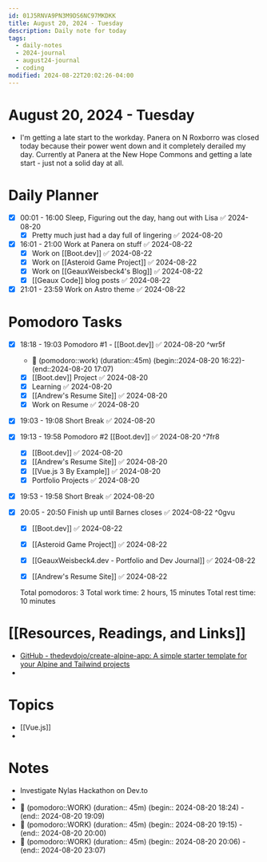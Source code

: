 ```yaml
---
id: 01J5RNVA9PN3M9DS6NC97MKDKK
title: August 20, 2024 - Tuesday
description: Daily note for today
tags:
  - daily-notes
  - 2024-journal
  - august24-journal
  - coding
modified: 2024-08-22T20:02:26-04:00
---
```

# August 20, 2024 - Tuesday
- I'm getting a late start to the workday. Panera on N Roxborro was closed today because their power went down and it completely derailed my day. Currently at Panera at the New Hope Commons and getting a late start - just not a solid day at all. 

# Daily Planner
- [x] 00:01 - 16:00 Sleep, Figuring out the day, hang out with Lisa ✅ 2024-08-20
	- [x] Pretty much just had a day full of lingering ✅ 2024-08-20
- [x] 16:01 - 21:00 Work at Panera on stuff ✅ 2024-08-22
	- [x] Work on [[Boot.dev]] ✅ 2024-08-22
	- [x] Work on [[Asteroid Game Project]] ✅ 2024-08-22
	- [x] Work on [[GeauxWeisbeck4's Blog]] ✅ 2024-08-22
	- [x] [[Geaux Code]] blog posts ✅ 2024-08-22
- [x] 21:01 - 23:59 Work on Astro theme ✅ 2024-08-22

# Pomodoro Tasks
- [x] 18:18 - 19:03 Pomodoro #1  - [[Boot.dev]] ✅ 2024-08-20 ^wr5f
	- 🍅 (pomodoro::work) (duration::45m) (begin::2024-08-20 16:22)- (end::2024-08-20 17:07) 
	- [x] [[Boot.dev]] Project ✅ 2024-08-20
	- [x] Learning ✅ 2024-08-20
	- [x] [[Andrew's Resume Site]] ✅ 2024-08-20
	- [x] Work on Resume ✅ 2024-08-20
- [x] 19:03 - 19:08 Short Break ✅ 2024-08-20
- [x] 19:13 - 19:58 Pomodoro #2 [[Boot.dev]] ✅ 2024-08-20 ^7fr8
	- [x] [[Boot.dev]] ✅ 2024-08-20
	- [x] [[Andrew's Resume Site]] ✅ 2024-08-20
	- [x] [[Vue.js 3 By Example]] ✅ 2024-08-20
	- [x] Portfolio Projects ✅ 2024-08-20
- [x] 19:53 - 19:58 Short Break ✅ 2024-08-20
- [x] 20:05 - 20:50 Finish up until Barnes closes ✅ 2024-08-22 ^0gvu
	- [x] [[Boot.dev]] ✅ 2024-08-22
	- [x] [[Asteroid Game Project]] ✅ 2024-08-22
	- [x] [[GeauxWeisbeck4.dev - Portfolio and Dev Journal]] ✅ 2024-08-22
	- [x] [[Andrew's Resume Site]] ✅ 2024-08-22


  Total pomodoros: 3
  Total work time: 2 hours, 15 minutes
  Total rest time: 10 minutes


# [[Resources, Readings, and Links]]
- [GitHub - thedevdojo/create-alpine-app: A simple starter template for your Alpine and Tailwind projects](https://github.com/thedevdojo/create-alpine-app)
- 

# Topics
- [[Vue.js]]
- 

# Notes
- Investigate Nylas Hackathon on Dev.to
- 
- 🍅 (pomodoro::WORK) (duration:: 45m) (begin:: 2024-08-20 18:24) - (end:: 2024-08-20 19:09)
- 🍅 (pomodoro::WORK) (duration:: 45m) (begin:: 2024-08-20 19:15) - (end:: 2024-08-20 20:00)
- 🍅 (pomodoro::WORK) (duration:: 45m) (begin:: 2024-08-20 20:06) - (end:: 2024-08-20 23:07)